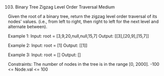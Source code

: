 103. Binary Tree Zigzag Level Order Traversal
Medium

Given the root of a binary tree, return the zigzag level order traversal of its nodes' values. (i.e., from left to right, then right to left for the next level and alternate between).

Example 1:
Input: root = [3,9,20,null,null,15,7]
Output: [[3],[20,9],[15,7]]

Example 2:
Input: root = [1]
Output: [[1]]

Example 3:
Input: root = []
Output: []
 
Constraints:
The number of nodes in the tree is in the range [0, 2000].
-100 <= Node.val <= 100
